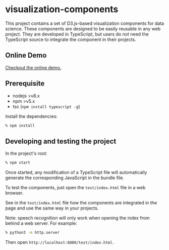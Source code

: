 # visualization-components

This project contains a set of D3.js-based visualization components for data science. These components are designed to be easily reusable in any web project. They are developed in TypeScript, but users do not need the TypeScript source to integrate the component in their projects.

## Online Demo

[Checkout the online demo.](https://amaris.github.io/visualization-components/test/)

## Prerequisite

- nodejs >v8.x
- npm >v5.x
- tsc (`npm install typescript -g`)

Install the dependencies:

```bash
% npm install
```

## Developing and testing the project

In the project's root:

```bash
% npm start
```

Once started, any modification of a TypeScript file will automatically generate the corresponding JavaScript in the bundle file.

To test the components, just open the `test/index.html` file in a web browser.

See in the `test/index.html` file how the components are integrated in the page and use the same way in your projects.

Note: speech recognition will only work when opening the index from behind a web server. For example:

```bash
% python3 -m http.server
```

Then open `http://localhost:8000/test/index.html`.
